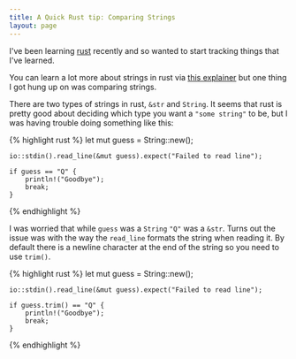 ```yaml
---
title: A Quick Rust tip: Comparing Strings
layout: page
---
```


I've been learning [rust](https://www.rust-lang.org/en-US/) recently and so wanted to start tracking things that I've learned.

You can learn a lot more about strings in rust via [this explainer](http://www.steveklabnik.com/rust-issue-17340/) but one thing I got hung up on was comparing strings.

There are two types of strings in rust, `&str` and `String`.  It seems that rust is pretty good about deciding which type you want a `"some string"` to be, but I was having trouble doing something like this:

{% highlight rust %}
    let mut guess = String::new();

    io::stdin().read_line(&mut guess).expect("Failed to read line");
    
    if guess == "Q" {
        println!("Goodbye");
        break;
    }
{% endhighlight %}

I was worried that while `guess` was a `String` `"Q"` was a `&str`.  Turns out the issue was with the way the `read_line` formats the string when reading it.  By default there is a newline character at the end of the string so you need to use `trim()`.

{% highlight rust %}
    let mut guess = String::new();

    io::stdin().read_line(&mut guess).expect("Failed to read line");
    
    if guess.trim() == "Q" {
        println!("Goodbye");
        break;
    }
{% endhighlight %}
